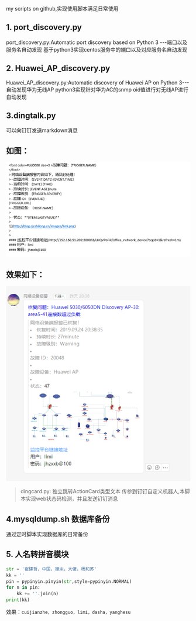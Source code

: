 my scripts on github,实现使用脚本满足日常使用

## 1. port_discovery.py
port_discovery.py:Automatic port discovery based on Python 3 ---端口以及服务名自动发现
基于python3实现centos服务中的端口以及对应服务名自动发现

## 2. Huawei_AP_discovery.py
Huawei_AP_discovery.py:Automatic discovery of Huawei AP on Python 3---自动发现华为无线AP
python3实现针对华为AC的snmp oid值进行对无线AP进行自动发现


## 3.dingtalk.py
可以向钉钉发送markdown消息

## 如图：

![](https://github.com/cuijianzhe/discover_server/blob/master/img/action.png)

## 效果如下：
![](https://github.com/cuijianzhe/discover_server/blob/master/img/cccc.png)
> dingcard.py: 独立跳转ActionCard类型文本 传参到钉钉自定义机器人,本脚本实现web状态码检测，并且发送钉钉消息
## 4.mysqldump.sh 数据库备份
通过定时脚本实现数据库的日常备份

## 5. 人名转拼音模块
```python
str = '崔建哲，中国，狸米，大傻，杨和苏'
kk = ''
pin = pypinyin.pinyin(str,style=pypinyin.NORMAL)
for n in pin:
    kk += ''.join(n)
print(kk)
```
效果：`cuijianzhe，zhongguo，limi，dasha，yanghesu`
